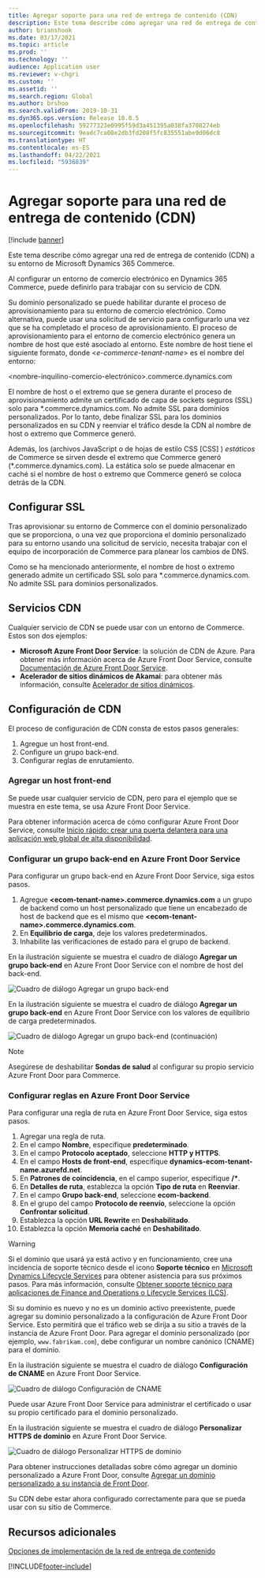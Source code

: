 ```yaml
---
title: Agregar soporte para una red de entrega de contenido (CDN)
description: Este tema describe cómo agregar una red de entrega de contenido (CDN) a su entorno de Microsoft Dynamics 365 Commerce.
author: brianshook
ms.date: 03/17/2021
ms.topic: article
ms.prod: ''
ms.technology: ''
audience: Application user
ms.reviewer: v-chgri
ms.custom: ''
ms.assetid: ''
ms.search.region: Global
ms.author: brshoo
ms.search.validFrom: 2019-10-31
ms.dyn365.ops.version: Release 10.0.5
ms.openlocfilehash: 59277323e0995f59d3a451395a038fa3708274eb
ms.sourcegitcommit: 9eadc7ca08e2db3fd208f5fc835551abe9d06dc8
ms.translationtype: HT
ms.contentlocale: es-ES
ms.lasthandoff: 04/22/2021
ms.locfileid: "5936839"
---
```

# <a name="add-support-for-a-content-delivery-network-cdn"></a>Agregar soporte para una red de entrega de contenido (CDN)

[!include [banner](includes/banner.md)]

Este tema describe cómo agregar una red de entrega de contenido (CDN) a su entorno de Microsoft Dynamics 365 Commerce.

Al configurar un entorno de comercio electrónico en Dynamics 365 Commerce, puede definirlo para trabajar con su servicio de CDN. 

Su dominio personalizado se puede habilitar durante el proceso de aprovisionamiento para su entorno de comercio electrónico. Como alternativa, puede usar una solicitud de servicio para configurarlo una vez que se ha completado el proceso de aprovisionamiento. El proceso de aprovisionamiento para el entorno de comercio electrónico genera un nombre de host que esté asociado al entorno. Este nombre de host tiene el siguiente formato, donde \<*e-commerce-tenant-name*\> es el nombre del entorno:

&lt;nombre-inquilino-comercio-electrónico&gt;.commerce.dynamics.com

El nombre de host o el extremo que se genera durante el proceso de aprovisionamiento admite un certificado de capa de sockets seguros (SSL) solo para \*.commerce.dynamics.com. No admite SSL para dominios personalizados. Por lo tanto, debe finalizar SSL para los dominios personalizados en su CDN y reenviar el tráfico desde la CDN al nombre de host o extremo que Commerce generó. 

Además, los (archivos JavaScript o de hojas de estilo CSS \[CSS\] ) *estáticos* de Commerce se sirven desde el extremo que Commerce generó (\*.commerce.dynamics.com). La estática solo se puede almacenar en caché si el nombre de host o extremo que Commerce generó se coloca detrás de la CDN.

## <a name="set-up-ssl"></a>Configurar SSL

Tras aprovisionar su entorno de Commerce con el dominio personalizado que se proporciona, o una vez que proporciona el dominio personalizado para su entorno usando una solicitud de servicio, necesita trabajar con el equipo de incorporación de Commerce para planear los cambios de DNS.

Como se ha mencionado anteriormente, el nombre de host o extremo generado admite un certificado SSL solo para \*.commerce.dynamics.com. No admite SSL para dominios personalizados.

## <a name="cdn-services"></a>Servicios CDN

Cualquier servicio de CDN se puede usar con un entorno de Commerce. Estos son dos ejemplos:

- **Microsoft Azure Front Door Service**: la solución de CDN de Azure. Para obtener más información acerca de Azure Front Door Service, consulte [Documentación de Azure Front Door Service](/azure/frontdoor/).
- **Acelerador de sitios dinámicos de Akamai**: para obtener más información, consulte [Acelerador de sitios dinámicos](https://www.akamai.com/us/en/products/performance/dynamic-site-accelerator.jsp).

## <a name="cdn-setup"></a>Configuración de CDN

El proceso de configuración de CDN consta de estos pasos generales:

1. Agregue un host front-end.
1. Configure un grupo back-end.
1. Configurar reglas de enrutamiento.

### <a name="add-a-front-end-host"></a>Agregar un host front-end

Se puede usar cualquier servicio de CDN, pero para el ejemplo que se muestra en este tema, se usa Azure Front Door Service. 

Para obtener información acerca de cómo configurar Azure Front Door Service, consulte [Inicio rápido: crear una puerta delantera para una aplicación web global de alta disponibilidad](/azure/frontdoor/quickstart-create-front-door).

### <a name="configure-a-backend-pool-in-azure-front-door-service"></a>Configurar un grupo back-end en Azure Front Door Service

Para configurar un grupo back-end en Azure Front Door Service, siga estos pasos.

1. Agregue **&lt;ecom-tenant-name&gt;.commerce.dynamics.com** a un grupo de backend como un host personalizado que tiene un encabezado de host de backend que es el mismo que **&lt;ecom-tenant-name&gt;.commerce.dynamics.com**.
1. En **Equilibrio de carga**, deje los valores predeterminados.
1. Inhabilite las verificaciones de estado para el grupo de backend.

En la ilustración siguiente se muestra el cuadro de diálogo **Agregar un grupo back-end** en Azure Front Door Service con el nombre de host del back-end.

![Cuadro de diálogo Agregar un grupo back-end](./media/CDN_BackendPool.png)

En la ilustración siguiente se muestra el cuadro de diálogo **Agregar un grupo back-end** en Azure Front Door Service con los valores de equilibrio de carga predeterminados.

![Cuadro de diálogo Agregar un grupo back-end (continuación)](./media/CDN_BackendPool_2.png)

> [!NOTE]
> Asegúrese de deshabilitar **Sondas de salud** al configurar su propio servicio Azure Front Door para Commerce.


### <a name="set-up-rules-in-azure-front-door-service"></a>Configurar reglas en Azure Front Door Service

Para configurar una regla de ruta en Azure Front Door Service, siga estos pasos.

1. Agregar una regla de ruta.
1. En el campo **Nombre**, especifique **predeterminado**.
1. En el campo **Protocolo aceptado**, seleccione **HTTP y HTTPS**.
1. En el campo **Hosts de front-end**, especifique **dynamics-ecom-tenant-name.azurefd.net**.
1. En **Patrones de coincidencia**, en el campo superior, especifique **/\***.
1. En **Detalles de ruta**, establezca la opción **Tipo de ruta** en **Reenviar**.
1. En el campo **Grupo back-end**, seleccione **ecom-backend**.
1. En el grupo del campo **Protocolo de reenvío**, seleccione la opción **Confrontar solicitud**. 
1. Establezca la opción **URL Rewrite** en **Deshabilitado**.
1. Establezca la opción **Memoria caché** en **Deshabilitado**.


> [!WARNING]
> Si el dominio que usará ya está activo y en funcionamiento, cree una incidencia de soporte técnico desde el icono **Soporte técnico** en [Microsoft Dynamics Lifecycle Services](https://lcs.dynamics.com/) para obtener asistencia para sus próximos pasos. Para más información, consulte [Obtener soporte técnico para aplicaciones de Finance and Operations o Lifecycle Services (LCS)](../fin-ops-core/dev-itpro/lifecycle-services/lcs-support.md).

Si su dominio es nuevo y no es un dominio activo preexistente, puede agregar su dominio personalizado a la configuración de Azure Front Door Service. Esto permitirá que el tráfico web se dirija a su sitio a través de la instancia de Azure Front Door. Para agregar el dominio personalizado (por ejemplo, `www.fabrikam.com`), debe configurar un nombre canónico (CNAME) para el dominio.

En la ilustración siguiente se muestra el cuadro de diálogo **Configuración de CNAME** en Azure Front Door Service.

![Cuadro de diálogo Configuración de CNAME](./media/CNAME_Configuration.png)

Puede usar Azure Front Door Service para administrar el certificado o usar su propio certificado para el dominio personalizado.

En la ilustración siguiente se muestra el cuadro de diálogo **Personalizar HTTPS de dominio** en Azure Front Door Service.

![Cuadro de diálogo Personalizar HTTPS de dominio](./media/Custom_Domain_HTTPS.png)

Para obtener instrucciones detalladas sobre cómo agregar un dominio personalizado a Azure Front Door, consulte [Agregar un dominio personalizado a su instancia de Front Door](/azure/frontdoor/front-door-custom-domain).

Su CDN debe estar ahora configurado correctamente para que se pueda usar con su sitio de Commerce.

## <a name="additional-resources"></a>Recursos adicionales

[Opciones de implementación de la red de entrega de contenido](cdn-options.md)


[!INCLUDE[footer-include](../includes/footer-banner.md)]
